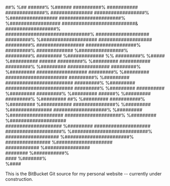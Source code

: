 ##%                                                                         %##
######%                                                                 %######
##########%                                                         ###########
##############%                                                 ###############
##################%                                         %#################
######################%                                 %################## 
##########################&                         ##################%      
##############################%                 ###################          
#########%   %####################          ###################              
#########%        #################     ##################%                  
#########%            #############    %################%                      
#########%                #########    %#############                        %%
#########%                   %#####    %##########                       ######
#########%                             %#########                   ###########
#########%                             %#########               ###############
#########%                             %#########            ##################
#########%                             %#########        ######################
#########%                             %#########      ########################
#########%                             %#########      ########################
#########%                             %#########      ##########    %#########
#########%                             %#########      ######%       %#########
#########%                             %#########      ##%           %#########
###########%                           %#########                  %###########
###############%                       %#########              %###############
###################%                   %#########          %###################
   ####################%               %#########      %####################   
       ####################            %#########   ####################       
           ####################%       %###########################%           
               ###################     %#######################%               
                   ################    %####################                   
                       ############    %################                       
                           ########    %###########%                           
                               ####    %#######%                               
                                       %####                                   


This is the BitBucket Git source for my personal website -- currently under construction.